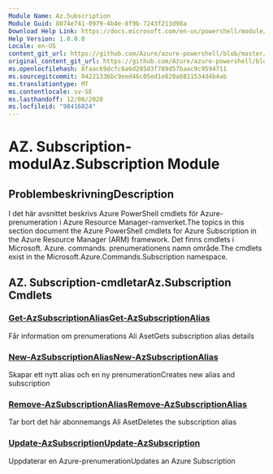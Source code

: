 ```yaml
---
Module Name: Az.Subscription
Module Guid: 8074e741-0979-4b4e-8f9b-7243f213d98a
Download Help Link: https://docs.microsoft.com/en-us/powershell/module/az.subscription
Help Version: 1.0.0.0
Locale: en-US
content_git_url: https://github.com/Azure/azure-powershell/blob/master/src/Subscription/Subscription/help/Az.Subscription.md
original_content_git_url: https://github.com/Azure/azure-powershell/blob/master/src/Subscription/Subscription/help/Az.Subscription.md
ms.openlocfilehash: 8faac69dcfc6a6d285d3f789d57baac9c9594711
ms.sourcegitcommit: 04221336bc9eed46c05ed1e828a6811534d4b4ab
ms.translationtype: MT
ms.contentlocale: sv-SE
ms.lasthandoff: 12/08/2020
ms.locfileid: "98416824"
---
```

# <span data-ttu-id="431af-101">AZ. Subscription-modul</span><span class="sxs-lookup"><span data-stu-id="431af-101">Az.Subscription Module</span></span>
## <span data-ttu-id="431af-102">Problembeskrivning</span><span class="sxs-lookup"><span data-stu-id="431af-102">Description</span></span>
<span data-ttu-id="431af-103">I det här avsnittet beskrivs Azure PowerShell cmdlets för Azure-prenumeration i Azure Resource Manager-ramverket.</span><span class="sxs-lookup"><span data-stu-id="431af-103">The topics in this section document the Azure PowerShell cmdlets for Azure Subscription in the Azure Resource Manager (ARM) framework.</span></span> <span data-ttu-id="431af-104">Det finns cmdlets i Microsoft. Azure. commands. prenumerationens namn område.</span><span class="sxs-lookup"><span data-stu-id="431af-104">The cmdlets exist in the Microsoft.Azure.Commands.Subscription namespace.</span></span>

## <span data-ttu-id="431af-105">AZ. Subscription-cmdletar</span><span class="sxs-lookup"><span data-stu-id="431af-105">Az.Subscription Cmdlets</span></span>
### [<span data-ttu-id="431af-106">Get-AzSubscriptionAlias</span><span class="sxs-lookup"><span data-stu-id="431af-106">Get-AzSubscriptionAlias</span></span>](Get-AzSubscriptionAlias.md)
<span data-ttu-id="431af-107">Får information om prenumerations Ali Aset</span><span class="sxs-lookup"><span data-stu-id="431af-107">Gets subscription alias details</span></span>

### [<span data-ttu-id="431af-108">New-AzSubscriptionAlias</span><span class="sxs-lookup"><span data-stu-id="431af-108">New-AzSubscriptionAlias</span></span>](New-AzSubscriptionAlias.md)
<span data-ttu-id="431af-109">Skapar ett nytt alias och en ny prenumeration</span><span class="sxs-lookup"><span data-stu-id="431af-109">Creates new alias and subscription</span></span>

### [<span data-ttu-id="431af-110">Remove-AzSubscriptionAlias</span><span class="sxs-lookup"><span data-stu-id="431af-110">Remove-AzSubscriptionAlias</span></span>](Remove-AzSubscriptionAlias.md)
<span data-ttu-id="431af-111">Tar bort det här abonnemangs Ali Aset</span><span class="sxs-lookup"><span data-stu-id="431af-111">Deletes the subscription alias</span></span>

### [<span data-ttu-id="431af-112">Update-AzSubscription</span><span class="sxs-lookup"><span data-stu-id="431af-112">Update-AzSubscription</span></span>](Update-AzSubscription.md)
<span data-ttu-id="431af-113">Uppdaterar en Azure-prenumeration</span><span class="sxs-lookup"><span data-stu-id="431af-113">Updates an Azure Subscription</span></span>

